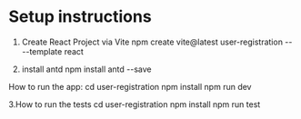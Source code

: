 # Setup instructions 
1. Create React Project via Vite
npm create vite@latest user-registration -- --template react
  
2. install antd  npm install antd --save

How to run the app:
cd user-registration
npm install
npm run dev

3.How to run the tests 
cd user-registration
npm install
npm run test